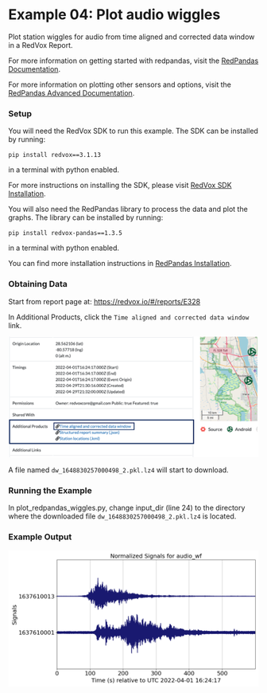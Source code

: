 # Example 04: Plot audio wiggles

Plot station wiggles for audio from time aligned and corrected data window in a RedVox Report.

For more information on getting started with redpandas, visit the
[RedPandas Documentation](https://github.com/RedVoxInc/redpandas/blob/master/docs/redpandas/using_redpandas.md#how-to-use-redpandas).


For more information on plotting other sensors and options, visit the
[RedPandas Advanced Documentation](https://github.com/RedVoxInc/redpandas/blob/master/docs/redpandas/advance_use_redpandas.md#how-to-use-redpandas---advanced-data-manipulation).


### Setup

You will need the RedVox SDK to run this example. The SDK can be installed by running:
```shell
pip install redvox==3.1.13
```
in a terminal with python enabled.

For more instructions on installing the SDK, please visit
[RedVox SDK Installation](https://github.com/RedVoxInc/redvox-python-sdk/blob/master/docs/python_sdk/installation.md#-redvox-sdk-installation).

You will also need the RedPandas library to process the data and plot the graphs. The library can be installed by running:
```shell
pip install redvox-pandas==1.3.5
```
in a terminal with python enabled.

You can find more installation instructions in
[RedPandas Installation](https://github.com/RedVoxInc/redpandas/blob/master/docs/redpandas/installation.md).

### Obtaining Data

Start from report page at:
https://redvox.io/#/reports/E328

In Additional Products, click the `Time aligned and corrected data window` link.

<p align="center">
<img src="img/additional_products_img.png" width="650">
</p>

A file named `dw_1648830257000498_2.pkl.lz4` will start to download.

### Running the Example

In plot_redpandas_wiggles.py, change input_dir (line 24) to the directory where the downloaded file
`dw_1648830257000498_2.pkl.lz4` is located.

### Example Output

<p align="center">
<img src="img/fig_ex_04.png">
</p>
